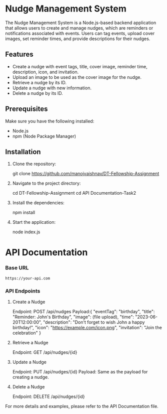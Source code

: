 # Nudge Management System

The Nudge Management System is a Node.js-based backend application that allows users to create and manage nudges, which are reminders or notifications associated with events. Users can tag events, upload cover images, set reminder times, and provide descriptions for their nudges.

## Features

- Create a nudge with event tags, title, cover image, reminder time, description, icon, and invitation.
- Upload an image to be used as the cover image for the nudge.
- Retrieve a nudge by its ID.
- Update a nudge with new information.
- Delete a nudge by its ID.

## Prerequisites

Make sure you have the following installed:

- Node.js
- npm (Node Package Manager)

## Installation

1. Clone the repository:

   git clone https://github.com/manojvaishnav/DT-Fellowship-Assignment
   

2. Navigate to the project directory:

    cd DT-Fellowship-Assignment
    cd API Documentation-Task2

3. Install the dependencies:

    npm install

4. Start the application:

    node index.js

# API Documentation

### Base URL

    https://your-api.com


### API Endpoints

1. Create a Nudge

    Endpoint: POST /api/nudges
    Payload:{
        "eventTag": "birthday",
        "title": "Reminder: John's Birthday",
        "image": (file upload),
        "time": "2023-06-20T12:00:00",
        "description": "Don't forget to wish John a happy birthday!",
        "icon": "https://example.com/icon.png",
        "invitation": "Join the celebration"
    }

2. Retrieve a Nudge

    Endpoint: GET /api/nudges/{id}

3. Update a Nudge

    Endpoint: PUT /api/nudges/{id}
    Payload: Same as the payload for creating a nudge.

4. Delete a Nudge

    Endpoint: DELETE /api/nudges/{id}

For more details and examples, please refer to the API Documentation file.